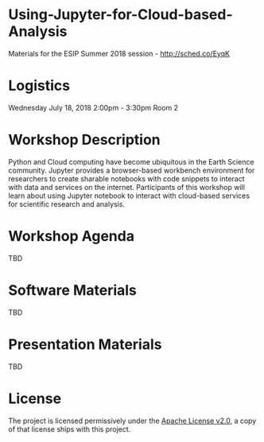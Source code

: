 # Using-Jupyter-for-Cloud-based-Analysis

Materials for the ESIP Summer 2018 session - http://sched.co/EyqK

# Logistics
Wednesday July 18, 2018 2:00pm - 3:30pm
Room 2

# Workshop Description
Python and Cloud computing have become ubiquitous in the Earth Science community. Jupyter provides a browser-based workbench environment for researchers to create sharable notebooks with code snippets to interact with data and services on the internet. Participants of this workshop will learn about using Jupyter notebook to interact with cloud-based services for scientific research and analysis.

# Workshop Agenda
TBD

# Software Materials
TBD

# Presentation Materials
TBD

# License
The project is licensed permissively under the [Apache License v2.0](https://www.apache.org/licenses/LICENSE-2.0), a copy of that license ships with this project.

